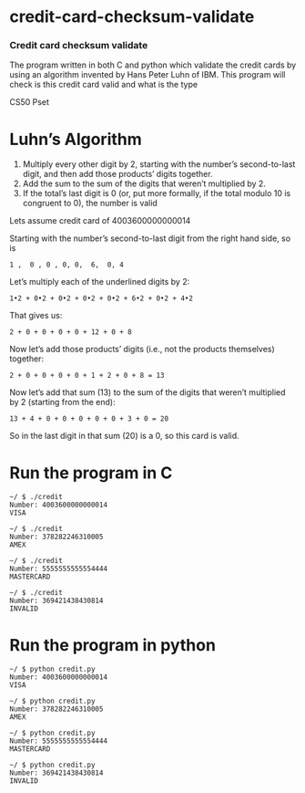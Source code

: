 # credit-card-checksum-validate

### Credit card checksum validate

The program written in both C and python which validate the credit cards by using  an algorithm invented by Hans Peter Luhn of IBM. This program will check is this credit card valid and what is the type

CS50 Pset

# Luhn’s Algorithm

1) Multiply every other digit by 2, starting with the number’s second-to-last digit, and then add those products’ digits together.
2) Add the sum to the sum of the digits that weren’t multiplied by 2.
3) If the total’s last digit is 0 (or, put more formally, if the total modulo 10 is congruent to 0), the number is valid

Lets assume credit card of 4003600000000014

Starting with the number’s second-to-last digit from the right hand side, so is 
```
1 ,  0 , 0 , 0, 0,  6,  0, 4
```

Let’s multiply each of the underlined digits by 2:
```
1•2 + 0•2 + 0•2 + 0•2 + 0•2 + 6•2 + 0•2 + 4•2
```
That gives us:
```
2 + 0 + 0 + 0 + 0 + 12 + 0 + 8
```
Now let’s add those products’ digits (i.e., not the products themselves) together:
```
2 + 0 + 0 + 0 + 0 + 1 + 2 + 0 + 8 = 13
```
Now let’s add that sum (13) to the sum of the digits that weren’t multiplied by 2 (starting from the end):
```
13 + 4 + 0 + 0 + 0 + 0 + 0 + 3 + 0 = 20
```
So in the last digit in that sum (20) is a 0, so this card is valid.

# Run the program in C
```
~/ $ ./credit
Number: 4003600000000014
VISA

~/ $ ./credit
Number: 378282246310005
AMEX

~/ $ ./credit
Number: 5555555555554444
MASTERCARD

~/ $ ./credit
Number: 369421438430814
INVALID
```

# Run the program in python
```
~/ $ python credit.py
Number: 4003600000000014
VISA

~/ $ python credit.py
Number: 378282246310005
AMEX

~/ $ python credit.py
Number: 5555555555554444
MASTERCARD

~/ $ python credit.py
Number: 369421438430814
INVALID
```
